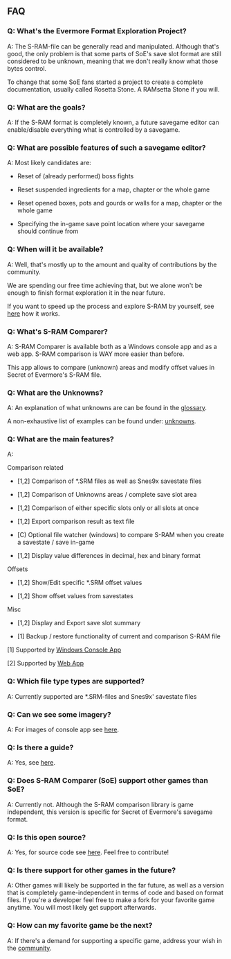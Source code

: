 ## FAQ

### Q: What's the Evermore Format Exploration Project?
A: The S-RAM-file can be generally read and manipulated. Although that's good, the only problem is that some parts of SoE's save slot format are still considered to be unknown, meaning that we don't really know what those bytes control. 

To change that some SoE fans started a project to create a complete documentation, usually called Rosetta Stone. A RAMsetta Stone if you will.

### Q: What are the goals?
A: If the S-RAM format is completely known, a future savegame editor can enable/disable everything what is controlled by a savegame.

### Q: What are possible features of such a savegame editor?
A: Most likely candidates are:

* Reset of (already performed) boss fights

* Reset suspended ingredients for a map, chapter or the whole game

* Reset opened boxes, pots and gourds or walls for a map, chapter or the whole game

* Specifying the in-game save point location where your savegame should continue from

### Q: When will it be available?
A: Well, that's mostly up to the amount and quality of contributions by the community.

We are spending our free time achieving that, but we alone won't be enough to finish format exploration it in the near future.

If you want to speed up the process and explore S-RAM by yourself, see [here](exploring) how it works.

### Q: What's S-RAM Comparer?
A: S-RAM Comparer is available both as a Windows console app and as a web app. S-RAM comparison is WAY more easier than before. 

This app allows to compare (unknown) areas and modify offset values in Secret of Evermore's S-RAM file.

### Q: What are the Unknowns?
A: An explanation of what unknowns are can be found in the [glossary](glossary). 

A non-exhaustive list of examples can be found under: [unknowns](unknowns).

### Q: What are the main features?
A: 

Comparison related

* [1,2] Comparison of *.SRM files as well as Snes9x savestate files  

* [1,2] Comparison of Unknowns areas / complete save slot area

* [1,2] Comparison of either specific slots only or all slots at once

* [1,2] Export comparison result as text file

* [C) Optional file watcher (windows) to compare S-RAM when you create a savestate / save in-game

* [1,2] Display value differences in decimal, hex and binary format

Offsets

* [1,2] Show/Edit specific *.SRM offset values

* [1,2] Show offset values from savestates

Misc

* [1,2] Display and Export save slot summary

* [1] Backup / restore functionality of current and comparison S-RAM file

[1] Supported by [Windows Console App](console-app)

[2] Supported by [Web App](comparison)

### Q: Which file type types are supported?

A: Currently supported are *.SRM-files and Snes9x' savestate files

### Q: Can we see some imagery?

A: For images of console app see [here](imagery).

### Q: Is there a guide?

A: Yes, see [here](guides).

### Q: Does S-RAM Comparer (SoE) support other games than SoE?

A: Currently not. Although the S-RAM comparison library is game independent, this version is specific for Secret of Evermore's savegame format.

### Q: Is this open source?

A: Yes, for source code see [here](https://github.com/CleanCodeX). Feel free to contribute!

### Q: Is there support for other games in the future?

A: Other games will likely be supported in the far future, as well as a version that is completely game-independent in terms of code and based on format files. If you're a developer feel free to make a fork for your favorite game anytime. You will most likely get support afterwards.

### Q: How can my favorite game be the next?

A: If there's a demand for supporting a specific game, address your wish in the [community](Community).